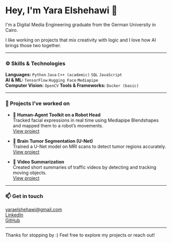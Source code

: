 # Hey, I'm Yara Elshehawi 👋

I'm a Digital Media Engineering graduate from the German University in Cairo.  

I like working on projects that mix creativity with logic and I love how AI brings those two together. 

---

### ⚙️ Skills & Technologies  

**Languages:** `Python` `Java` `C++ (academic)` `SQL` `JavaScript`  
**AI & ML:** `TensorFlow` `Hugging Face` `Mediapipe`  
**Computer Vision:** `OpenCV` 
**Tools & Frameworks:** `Docker (basic)`


---

### 🧠 Projects I’ve worked on  

- 🤖 **Human-Agent Toolkit on a Robot Head**  
  Tracked facial expressions in real time using Mediapipe Blendshapes and mapped them to a robot’s movements.  
  [View project](https://github.com/yaraeslamm/bachelor_thesis.git)

- 🧩 **Brain Tumor Segmentation (U-Net)**  
  Trained a U-Net model on MRI scans to detect tumor regions accurately.  
  [View project](https://github.com/yaraeslamm/Medical_Segmentation.git)

- 🎥 **Video Summarization**  
  Created short summaries of traffic videos by detecting and tracking moving objects.  
  [View project](https://github.com/yaraeslamm/Video_Summarization.git)

---

### 📫 Get in touch  

 [yaraelshehawi@gmail.com](mailto:yaraelshehawi@gmail.com)  
 [LinkedIn](https://linkedin.com/in/yara-eslam-877421212)  
 [GitHub](https://github.com/yaraeslamm)

---

Thanks for stopping by :) Feel free to explore my projects or reach out!
